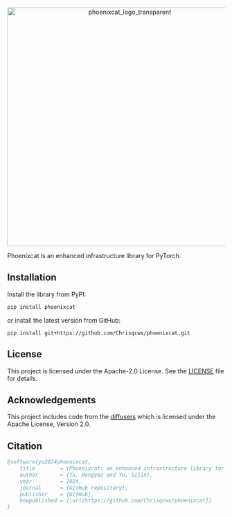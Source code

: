 <p align="center">
    <br>
    <img src="./assets/phoenixcat_logo_transparent.png" alt="phoenixcat_logo_transparent" width="550" />
    <br>
<p>
Phoenixcat is an enhanced infrastructure library for PyTorch.

## Installation
Install the library from PyPI:
```bash
pip install phoenixcat
```
or install the latest version from GitHub:
```
pip install git+https://github.com/Chrisqcwx/phoenixcat.git
```


## License

This project is licensed under the Apache-2.0 License. See the [LICENSE](./LICENSE) file for details.


## Acknowledgements

This project includes code from the [diffusers](https://github.com/huggingface/diffusers) which is licensed under the Apache License, Version 2.0.

## Citation

```bibtex
@software{yu2024phoenixcat,
    title        = {Phoenixcat: an enhanced infrastructure library for PyTorch.},
    author       = {Yu, Hongyao and Yu, Sijin},
    year         = 2024,
    journal      = {GitHub repository},
    publisher    = {GitHub},
    howpublished = {\url{https://github.com/Chrisqcwx/phoenixcat}}
}
```

